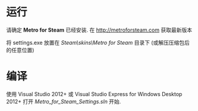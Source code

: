 运行
==================

请确定 **Metro for Steam** 已经安装. 在 http://metroforsteam.com 获取最新版本

将 settings.exe 放置在 *Steam\skins\Metro for Steam* 目录下 (或解压压缩包后的任意位置)

编译
==================

使用 Visual Studio 2012+ 或 Visual Studio Express for Windows Desktop 2012+ 打开 *Metro_for_Steam_Settings.sln* 开始. 
